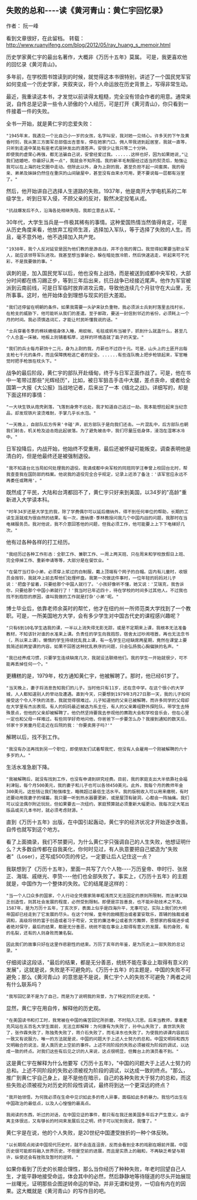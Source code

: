 ## 失败的总和----读《黄河青山：黄仁宇回忆录》
作者： 阮一峰

看到文章很好，在此留档。
转载：http://www.ruanyifeng.com/blog/2012/05/ray_huang_s_memoir.html

历史学家黄仁宇的最出名著作，大概非《万历十五年》莫属。
可是，我更喜欢他的回忆录《黄河青山》。

多年前，在学校图书馆读到的时候，就觉得这本书很特别，讲述了一个国民党军官如何变成一个历史学家，夹叙夹议，将个人命运放在历史背景上，写得非常生动。


最近，我重读这本书，才发觉以前读得太粗糙，完全没有领会作者的用意。通常来说，自传总是记录一些令人骄傲的个人经历，可是打开《黄河青山》，你只看到一件接着一件的失败。


全书一开始，就是黄仁宇的恋爱失败：

    "1945年末，我遇见一个比自己小一岁的女孩，名字叫安，我对她一见倾心。许多天的下午及黄昏时刻，我从第三方面军总部借出吉普车，停在她家门口。佣人带我进到起居室，我就一直等，只听到走道中某处有座老式座钟发出的滴答声。安很少让我只等二十分钟。
    即使我的虚荣心再强，都无法骗自己说，安曾经爱过我。......这样也好，因为如果她说,"让我们结婚吧，你最好认真一点"，我就会不知所措。我的新羊毛制服经过适当的熨烫后，勉强让我可以在上海的社交圈中走动。但除此以外，身为上尉的我，甚至负担不起一间套房。我的母亲、弟弟及妹妹仍然住在重庆的山间破屋中，甚至没有自来水可用，更不要说每一层都有浴室了。"

然后，他开始讲自己选择人生道路的失败。1937年，他是南开大学电机系的二年级学生，听到日军入侵，不顾父亲的反对，毅然决定投笔从戎。

    "抗战爆发后不久，沿海各处相继失陷，我即立意去从军。"

30年代，大学生当兵是一件极其稀有的事情。这种爱国热情当然值得肯定，可是从历史角度来看，他放弃工程师生涯，选择加入军队，等于选择了失败的人生。而且，毫不意外地，他不选择加入共产党。

    "1938年，我个人反对延安是因为他们教的是游击战，并不合我的胃口。我觉得如果要当职业军人，就应该领导军队进攻。我甚至想当拿破仑。躲在暗处放冷箭，然后快速逃走，听起来可不光彩，不是我要做的事。"

讽刺的是，加入国民党军以后，他也没有上战场，而是被送到成都中央军校，大部分时间都在练习踢正步，等到三年后出来，抗日战争已经接近尾声。他作为军官被派到云南前线，可是日军临时放弃进攻云南，导致他连续几个月驻守在大山里，无所事事。这时，他开始体会到理想与现实的巨大差距。

    "我们还停留在明朝的条件。如果我需要一头驴来驮负重物，我必须派士兵到村落里去找村长，在枪支的威胁下，他可能听从我们的差遣。至于邮政，要送一封信到邻近的省份，必须耗上一个月的时间。我必须慎选词汇，才能让村民听懂我说的话。"

    "士兵穿着冬季的棉袄蜷缩身体入睡，用蚊帐、毛毯或帆布当被子，抓到什么就盖什么，甚至几个人合盖一床被。地板上则铺着稻草，这样的环境造就了虱子的天堂。"

    "我们的兵士每月薪饷十二元，身为上尉的我，月薪也不过四十元。可是，山头上的土匪开出每支枪七千元的条件，而且保障携枪逃亡者的安全。......有些连队晚上把步枪锁起来，军官睡觉时把手枪放在枕头下。"

战争的最后阶段，黄仁宇的部队开赴缅甸，终于与日军正面作战了。可是，他在书中一笔带过那些"光辉经历"，比如，被日军狙击手击中大腿，差点丧命，或者给全国第一大报《大公报》当战地记者，后来出了一本《缅北之战》。详细写的，却是下面这样的事情：

    "一大块生铁从炮壳剥落，飞落到身旁不远处，我才知道自己逃过一劫。我本能想捡起来当纪念品，却发现铁片滚烫难耐，手掌几乎长水泡。"

    "一天晚上，自部队后方传来'卡碰'声，前方部队于是向我们还击。一片混乱中，后方部队也朝我们射击，机关枪及迫击炮此起彼落。为了避免被击中，我们尽量压低身体，浸泡在湿寒冰冷中。"

日军投降后，内战开始，他始终不受重用，最后还被怀疑可能叛变。调查表明他是清白的，但是他最终还是被强制退役。

    "我不知道台北当局如何处理我的退役。我请成都中央军校的同班同学汪奉曾上校回台北时，帮我查查我在国防部的档案。他说我的退役完全合乎规定，记录上还添了备注：'该军官应永远不再委任或聘用'。"

既然成了平民，大陆和台湾都回不了，黄仁宇只好来到美国，以34岁的"高龄"重新进入大学读本科。

    "时年34岁还是大学生的我，除了学费偶尔可以延后缴纳外，得不到任何单位的帮助，长期的工读生涯就成为很自然的结果。有一次，唐纳德·季林教授问我几个中国内战的问题，我那时在当电梯服务员。我对他说，我不介意回答他的问题，但我必须工作，他可能要上上下下电梯好几次。"

他有过各种各样的打工经历。

    "我经历过各种工作形态：全职工作、兼职工作、一周上两天班、只在周末和学校放假日上班、完全停掉工作、重新申请等等，大部分是在餐饮业。"

    "在餐厅当打杂小弟，必须穿上浆过的白制服，戴上顶端有个网子的白帽。店内有儿童时，收银员会按铃，我就冲上前去帮他们处理杯盘。我第一次做这件事时，一位年轻的妈妈对儿子说：'把盘子留着，只要给那个中国人就行了。'小孩好像听不懂，她又说：'艾瑞克，我告诉你，只要给那个中国小弟就行了！'我当时已年近四十，待在学校的时间多过其他人。不过我也找不到抱怨的原因，谁叫我做的工作就是打杂'小弟'呢。"

博士毕业后，依靠老师余英时的帮忙，他才在纽约州一所师范类大学找到了一个教职。可是，一所美国地方大学，会有多少学生对中国古代史的课程感兴趣呢？

    "只有6到10名学生选我的课，一半以上消失得无影无踪，或是不定期来上课，我根本无法准备教材，不知该针对谁的水准来上课。负责任的学生向我抱怨，宿舍太过吵闹喧嚣，再也无法念书（，所以来上课）。懒惰的学生持续扰乱我上课，有一名学生已经缺席两星期，竟然在课堂上要我简述前两堂课的内容。如果不回答这种扰乱秩序的问题，只会弘扬我心胸偏狭的名声。"

    "我已经养成习惯，只要学生连续缺席几次，我就设法联络他们。我的学生一开始就很少，可不能再丢掉任何一个。"

更糟糕的是，1979年，校方通知黄仁宇，他被解聘了。那时，他已经61岁了。

    "当天晚上，妻子将消息告知我们的儿子。当时他只有11岁，还在念中学。在这个很小的大学城，人人都知道别人的举动及遭遇。直到今天，只要想到1979年3月27日那一天，我的儿子如何接受这个令人不快的消息，我就觉得很难过。儿子知道他的父亲已被解聘，而许多同学的父母却在大学里有杰出表现。有人的妈妈最近被选为系主任，有人的父亲筹组野外探险队，带学生去特殊景点，但他的父亲却被解聘了。他仍然坚持要我去参观他的赛跑大会和学校音乐会，但在心里一定也和父母一样难过。有些同学好奇地问他，你爸爸下一步要怎么办？我接到通知的数天后，邻家十岁男童丹尼走近在后院的我：'你要卖房子吗?'"

解聘以后，找不到工作。

    "我没有办法再找到另一个职位，即使朋友们试着帮我忙，但没有人会雇用一个刚被解聘的六十多岁的人。"

生活水准急剧下降。

    "我被解聘后，就没有找到工作，也没有申请到研究经费。目前，我的家庭支出大半依靠社会福利津贴，每个月500美元，我的妻子和儿子也可以各领450美元。此外，我每个月的教师年金300美元。这些钱让我们勉强维生，略微超过最低生活水平。我的版税收入可以用来缴税，有时还要动用我妻子的储蓄。我只要一听到热水器要更新，或是屋顶有破洞，心都会一阵抽痛。我们可以设法偶尔附近玩玩，但如果要去一次纽约，家庭预算就必须重新大幅更动。我每次定大笔出版品或买几本书时，就必须考虑财源。"

直到《万历十五年》出版，在中国引起轰动，黄仁宇的经济状况才开始逐步改善。自传也就写到这个地方。


看了上面摘录，我们不禁要问，为什么黄仁宇只强调自己的人生失败，他想证明什么？大多数自传都在自我美化，你何时见过，有人执意要把自己塑造为"失败者"（Loser），还写成500页的传记，一定要让后人记住这一点？

我联想到了《万历十五年》，里面一共写了六个人物----万历皇帝、申时行、张居正、海瑞、戚继光、李贽----他们也全部失败了。事实上，《万历十五年》的主题就是，中国作为一个整体的失败。它的结尾是这样的：

    "当一个人口众多的国家，个人行动全凭儒家简单粗浅而又无法固定的原则所限制，而法律又缺乏创造性，则其社会发展的程度，必然受到限制。即便是宗旨善良，也不能补助技术之不及。1587年，是为万历十五年，丁亥次岁，表面上似乎是四海升平，无事可记，实际上我们的大明帝国却已经走到了它发展的尽头。在这个时候，皇帝的励精图治或者宴安耽乐，首辅的独裁或者调和，高级将领的富于创造或者习于苟安，文官的廉洁奉公或者贪污舞弊，思想家的极端进步或者绝对保守，最后的结果，都是无分善恶，统统不能在事业上取得有意义的发展，有的身败，有的名裂，还有的人则身败而兼名裂。

    因此我们的故事只好在这里作悲剧性的结束。万历丁亥年的年鉴，是为历史上一部失败的总记录。"

仔细阅读这段话，"最后的结果，都是无分善恶，统统不能在事业上取得有意义的发展"，这就是说，失败是不可避免的。《万历十五年》的主题是，中国的失败不可避免；那么《黄河青山》的意思是不是说，黄仁宇个人的失败不可避免？两者之间有什么联系吗？

    "我写回忆录不是为了自己，而是为了说明我的背景，为了特定的历史史观。"

显然，黄仁宇在用自传，解释他的历史观。

    "在美国读书和打工时，我常被在中国的痛苦回忆所折磨，不时陷入沉思。后来当教师，拿着麦克风站在五百名大学生面前，无法立即解释：为何康有为失败了，孙中山失败了，袁世凯失败了，张作霖失败了，陈独秀失败了，蒋介石失败了，而毛泽东也失败了。为使我的讲课内容前后一致又有说服力，唯一的方法就是说，中国的问题大于上述人士努力的总和。中国文明将和西方文明融合的说法，是人类历史上空前的事件。上述不同阶段的失败必须被视为阶段的调试，以达成一致的终点。对我们这些有后见之识的人来说，这点很明显，但舞台上的演员看不到。"

这是黄仁宇在解释为什么他要写《万历十五年》，"中国的问题大于上述人士努力的总和。上述不同阶段的失败必须被视为阶段的调试，以达成一致的终点。"那么，推广到黄仁宇自己身上，是不是他在暗示，自己的各种失败大于努力的总和，而这些失败必须被视为对历史的阶段性调试，最终将到达一个更深远的终点？

    "我开始领悟，为何我必须在生命中见识如此多的奇人异事，面临如此多的暴力。我恰巧出生在中国政治的最低点，以及人心惶惶的最高点。

    我阅读的东西，听过的对话，在中国见证的事件，都只有在我迁居美国多年后才产生意义。由于离主体很远，又有够长的时间来发展后见之明，终于可以轮到我说，我懂了。"

黄仁宇是在说，他的个人失败，是20世纪中国遭受挫折的一种个体反映。

    "以长期观点阅读中国现代历史时，就不会连连沮丧，反而会看到全本的戏剧在眼前开展。中国历史很可能即将融入世界历史，不但是空前的进展，而且是实质上的融和，不再缺乏希望与期许，纵使还会有挫败及暂时的逆转。"

如果你看到了历史的长期合理性，那么当你经历了种种失败，年老时回望自己人生，才能平静地接受命运，体会其中的必然，然后静静地等待隧道的尽头开始展现一丝曙光，证明那些企图逆转命运的举动，并非无谓和徒劳，一切自有内在的因果。这大概就是《黄河青山》的写作目的吧。